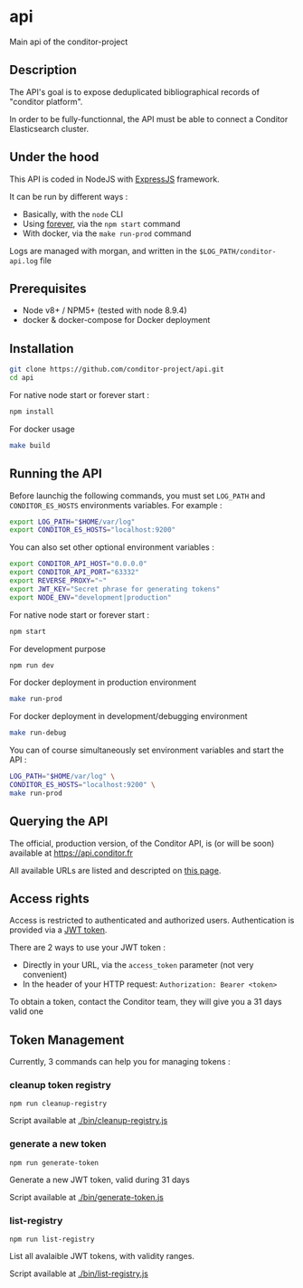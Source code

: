 # api
Main api of the conditor-project

## Description

The API's goal is to expose deduplicated bibliographical records of "conditor platform".

In order to be fully-functionnal, the API must be able to connect a Conditor Elasticsearch cluster.

## Under the hood

This API is coded in NodeJS with [ExpressJS](http://expressjs.com/) framework.

It can be run by different ways :

* Basically, with the `node` CLI
* Using [forever](https://github.com/foreverjs/forever), via the `npm start` command
* With docker, via the `make run-prod` command

Logs are managed with morgan, and written in the `$LOG_PATH/conditor-api.log` file

## Prerequisites

* Node v8+ / NPM5+ (tested with node 8.9.4)
* docker & docker-compose for Docker deployment

## Installation

```bash
git clone https://github.com/conditor-project/api.git
cd api
```

For native node start or forever start :

```bash
npm install
```

For docker usage

```bash
make build
```

## Running the API

Before launchig the following commands, you must set `LOG_PATH` and `CONDITOR_ES_HOSTS` environments variables. For example :

```bash
export LOG_PATH="$HOME/var/log"
export CONDITOR_ES_HOSTS="localhost:9200"
```

You can also set other optional environment variables :

```bash
export CONDITOR_API_HOST="0.0.0.0"
export CONDITOR_API_PORT="63332"
export REVERSE_PROXY="~"
export JWT_KEY="Secret phrase for generating tokens"
export NODE_ENV="development|production"
```

For native node start or forever start :

```bash
npm start
```

For development purpose

```bash
npm run dev
```

For docker deployment in production environment

```bash
make run-prod
```

For docker deployment in development/debugging environment

```bash
make run-debug
```

You can of course simultaneously set environment variables and start the API :

```bash
LOG_PATH="$HOME/var/log" \
CONDITOR_ES_HOSTS="localhost:9200" \
make run-prod
```

## Querying the API

The official, production version, of the Conditor API, is (or will be soon) available at https://api.conditor.fr

All available URLs are listed and descripted on [this page](./doc/Records.md).

## Access rights

Access is restricted to authenticated and authorized users. Authentication is provided via a [JWT token](https://jwt.io/).

There are 2 ways to use your JWT token :

- Directly in your URL, via the `access_token` parameter (not very convenient)
- In the header of your HTTP request: `Authorization: Bearer <token>`

To obtain a token, contact the Conditor team, they will give you a 31 days valid one

## Token Management

Currently, 3 commands can help you for managing tokens :

### cleanup token registry

`npm run cleanup-registry`

Script available at [./bin/cleanup-registry.js](./bin/cleanup-registry.js)

### generate a new token

`npm run generate-token`

Generate a new JWT token, valid during 31 days

Script available at [./bin/generate-token.js](./bin/generate-token.js)

### list-registry

`npm run list-registry`

List all avalaible JWT tokens, with validity ranges.

Script available at [./bin/list-registry.js](./bin/list-registry.js)



